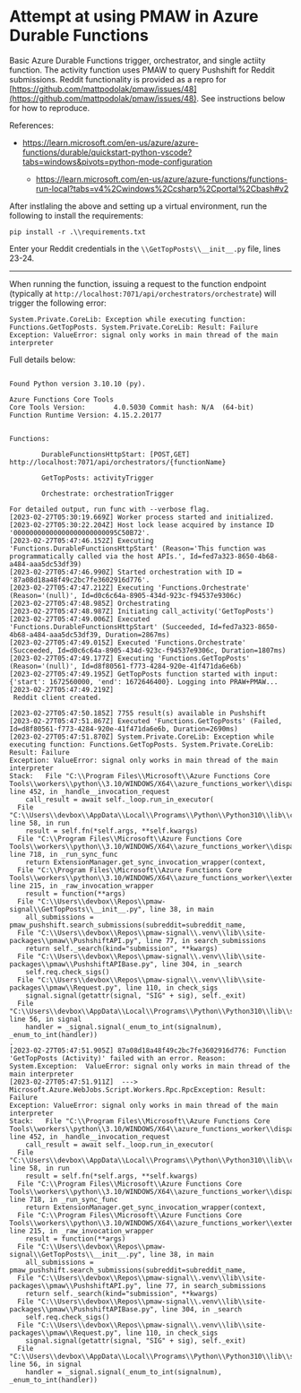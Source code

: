 
# Attempt at using PMAW in Azure Durable Functions

Basic Azure Durable Functions trigger, orchestrator, and single actiity function. The activity function uses PMAW to query Pushshift for Reddit submissions. Reddit functionality is provided as a repro for [https://github.com/mattpodolak/pmaw/issues/48](https://github.com/mattpodolak/pmaw/issues/48). See instructions below for how to reproduce.

References:

* https://learn.microsoft.com/en-us/azure/azure-functions/durable/quickstart-python-vscode?tabs=windows&pivots=python-mode-configuration

  * https://learn.microsoft.com/en-us/azure/azure-functions/functions-run-local?tabs=v4%2Cwindows%2Ccsharp%2Cportal%2Cbash#v2

After instlaling the above and setting up a virtual environment, run the following to install the requirements:

`pip install -r .\\requirements.txt`

Enter your Reddit credentials in the `\\GetTopPosts\\__init__.py` file, lines 23-24.

----

When running the function, issuing a request to the function endpoint (typically at `http://localhost:7071/api/orchestrators/orchestrate`) will trigger the following error:

`System.Private.CoreLib: Exception while executing function: Functions.GetTopPosts. System.Private.CoreLib: Result: Failure
Exception: ValueError: signal only works in main thread of the main interpreter`

Full details below:

```

Found Python version 3.10.10 (py).

Azure Functions Core Tools
Core Tools Version:       4.0.5030 Commit hash: N/A  (64-bit)
Function Runtime Version: 4.15.2.20177


Functions:

        DurableFunctionsHttpStart: [POST,GET] http://localhost:7071/api/orchestrators/{functionName}

        GetTopPosts: activityTrigger

        Orchestrate: orchestrationTrigger

For detailed output, run func with --verbose flag.
[2023-02-27T05:30:19.669Z] Worker process started and initialized.
[2023-02-27T05:30:22.204Z] Host lock lease acquired by instance ID '00000000000000000000000095C50B72'.
[2023-02-27T05:47:46.152Z] Executing 'Functions.DurableFunctionsHttpStart' (Reason='This function was programmatically called via the host APIs.', Id=fed7a323-8650-4b68-a484-aaa5dc53df39)
[2023-02-27T05:47:46.990Z] Started orchestration with ID = '87a08d18a48f49c2bc7fe3602916d776'.
[2023-02-27T05:47:47.212Z] Executing 'Functions.Orchestrate' (Reason='(null)', Id=d0c6c64a-8905-434d-923c-f94537e9306c)
[2023-02-27T05:47:48.985Z] Orchestrating
[2023-02-27T05:47:48.987Z] Initiating call_activity('GetTopPosts')
[2023-02-27T05:47:49.006Z] Executed 'Functions.DurableFunctionsHttpStart' (Succeeded, Id=fed7a323-8650-4b68-a484-aaa5dc53df39, Duration=2867ms)
[2023-02-27T05:47:49.015Z] Executed 'Functions.Orchestrate' (Succeeded, Id=d0c6c64a-8905-434d-923c-f94537e9306c, Duration=1807ms)
[2023-02-27T05:47:49.177Z] Executing 'Functions.GetTopPosts' (Reason='(null)', Id=d8f80561-f773-4284-920e-41f471da6e6b)
[2023-02-27T05:47:49.195Z] GetTopPosts function started with input: {'start': 1672560000, 'end': 1672646400}. Logging into PRAW+PMAW...[2023-02-27T05:47:49.219Z]
 Reddit client created.

[2023-02-27T05:47:50.185Z] 7755 result(s) available in Pushshift
[2023-02-27T05:47:51.867Z] Executed 'Functions.GetTopPosts' (Failed, Id=d8f80561-f773-4284-920e-41f471da6e6b, Duration=2690ms)
[2023-02-27T05:47:51.870Z] System.Private.CoreLib: Exception while executing function: Functions.GetTopPosts. System.Private.CoreLib: Result: Failure
Exception: ValueError: signal only works in main thread of the main interpreter
Stack:   File "C:\\Program Files\\Microsoft\\Azure Functions Core Tools\\workers\\python\\3.10/WINDOWS/X64\\azure_functions_worker\\dispatcher.py", line 452, in _handle__invocation_request
    call_result = await self._loop.run_in_executor(
  File "C:\\Users\\devbox\\AppData\\Local\\Programs\\Python\\Python310\\lib\\concurrent\\futures\\thread.py", line 58, in run
    result = self.fn(*self.args, **self.kwargs)
  File "C:\\Program Files\\Microsoft\\Azure Functions Core Tools\\workers\\python\\3.10/WINDOWS/X64\\azure_functions_worker\\dispatcher.py", line 718, in _run_sync_func
    return ExtensionManager.get_sync_invocation_wrapper(context,
  File "C:\\Program Files\\Microsoft\\Azure Functions Core Tools\\workers\\python\\3.10/WINDOWS/X64\\azure_functions_worker\\extension.py", line 215, in _raw_invocation_wrapper
    result = function(**args)
  File "C:\\Users\\devbox\\Repos\\pmaw-signal\\GetTopPosts\\__init__.py", line 38, in main
    all_submissions = pmaw_pushshift.search_submissions(subreddit=subreddit_name,
  File "C:\\Users\\devbox\\Repos\\pmaw-signal\\.venv\\lib\\site-packages\\pmaw\\PushshiftAPI.py", line 77, in search_submissions
    return self._search(kind="submission", **kwargs)
  File "C:\\Users\\devbox\\Repos\\pmaw-signal\\.venv\\lib\\site-packages\\pmaw\\PushshiftAPIBase.py", line 304, in _search
    self.req.check_sigs()
  File "C:\\Users\\devbox\\Repos\\pmaw-signal\\.venv\\lib\\site-packages\\pmaw\\Request.py", line 110, in check_sigs
    signal.signal(getattr(signal, "SIG" + sig), self._exit)
  File "C:\\Users\\devbox\\AppData\\Local\\Programs\\Python\\Python310\\lib\\signal.py", line 56, in signal
    handler = _signal.signal(_enum_to_int(signalnum), _enum_to_int(handler))
.
[2023-02-27T05:47:51.905Z] 87a08d18a48f49c2bc7fe3602916d776: Function 'GetTopPosts (Activity)' failed with an error. Reason: System.Exception:  ValueError: signal only works in main thread of the main interpreter
[2023-02-27T05:47:51.911Z]  ---> Microsoft.Azure.WebJobs.Script.Workers.Rpc.RpcException: Result: Failure
Exception: ValueError: signal only works in main thread of the main interpreter
Stack:   File "C:\\Program Files\\Microsoft\\Azure Functions Core Tools\\workers\\python\\3.10/WINDOWS/X64\\azure_functions_worker\\dispatcher.py", line 452, in _handle__invocation_request
    call_result = await self._loop.run_in_executor(
  File "C:\\Users\\devbox\\AppData\\Local\\Programs\\Python\\Python310\\lib\\concurrent\\futures\\thread.py", line 58, in run
    result = self.fn(*self.args, **self.kwargs)
  File "C:\\Program Files\\Microsoft\\Azure Functions Core Tools\\workers\\python\\3.10/WINDOWS/X64\\azure_functions_worker\\dispatcher.py", line 718, in _run_sync_func
    return ExtensionManager.get_sync_invocation_wrapper(context,
  File "C:\\Program Files\\Microsoft\\Azure Functions Core Tools\\workers\\python\\3.10/WINDOWS/X64\\azure_functions_worker\\extension.py", line 215, in _raw_invocation_wrapper
    result = function(**args)
  File "C:\\Users\\devbox\\Repos\\pmaw-signal\\GetTopPosts\\__init__.py", line 38, in main
    all_submissions = pmaw_pushshift.search_submissions(subreddit=subreddit_name,
  File "C:\\Users\\devbox\\Repos\\pmaw-signal\\.venv\\lib\\site-packages\\pmaw\\PushshiftAPI.py", line 77, in search_submissions
    return self._search(kind="submission", **kwargs)
  File "C:\\Users\\devbox\\Repos\\pmaw-signal\\.venv\\lib\\site-packages\\pmaw\\PushshiftAPIBase.py", line 304, in _search
    self.req.check_sigs()
  File "C:\\Users\\devbox\\Repos\\pmaw-signal\\.venv\\lib\\site-packages\\pmaw\\Request.py", line 110, in check_sigs
    signal.signal(getattr(signal, "SIG" + sig), self._exit)
  File "C:\\Users\\devbox\\AppData\\Local\\Programs\\Python\\Python310\\lib\\signal.py", line 56, in signal
    handler = _signal.signal(_enum_to_int(signalnum), _enum_to_int(handler))
```
